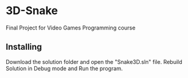 # 3D-Snake
Final Project for Video Games Programming course

## Installing

Download the solution folder and open the "Snake3D.sln" file.
Rebuild Solution in Debug mode and Run the program.


